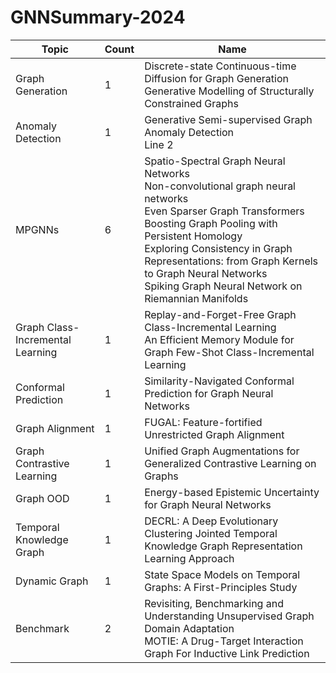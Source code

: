 # GNNSummary-2024

| Topic                       | Count | Name                                              |
|---------------------------------|----------|---------------------------------------------------------|
| Graph Generation                | 1        | Discrete-state Continuous-time Diffusion for Graph Generation <br> Generative Modelling of Structurally Constrained Graphs |
| Anomaly Detection               | 1        | Generative Semi-supervised Graph Anomaly Detection <br> Line 2 |
| MPGNNs                          | 6       | Spatio-Spectral Graph Neural Networks <br> Non-convolutional graph neural networks <br> Even Sparser Graph Transformers <br> Boosting Graph Pooling with Persistent Homology <br> Exploring Consistency in Graph Representations: from Graph Kernels to Graph Neural Networks <br> Spiking Graph Neural Network on Riemannian Manifolds|
| Graph Class-Incremental Learning| 1        | Replay-and-Forget-Free Graph Class-Incremental Learning <br> An Efficient Memory Module for Graph Few-Shot Class-Incremental Learning |
| Conformal Prediction| 1        | Similarity-Navigated Conformal Prediction for Graph Neural Networks |
| Graph Alignment| 1        | FUGAL: Feature-fortified Unrestricted Graph Alignment |
| Graph Contrastive Learning | 1        | Unified Graph Augmentations for Generalized Contrastive Learning on Graphs |
| Graph OOD | 1 | Energy-based Epistemic Uncertainty for Graph Neural Networks|
|Temporal Knowledge Graph | 1 | DECRL: A Deep Evolutionary Clustering Jointed Temporal Knowledge Graph Representation Learning Approach|
| Dynamic Graph| 1| State Space Models on Temporal Graphs: A First-Principles Study|
| Benchmark | 2 | Revisiting, Benchmarking and Understanding Unsupervised Graph Domain Adaptation <br> MOTIE: A Drug-Target Interaction Graph For Inductive Link Prediction|


